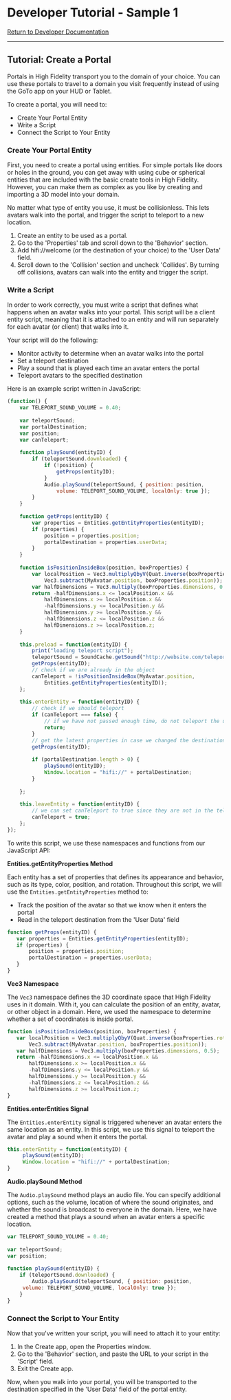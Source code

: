 # Developer Tutorial - Sample 1

[Return to Developer Documentation](overview.html)

---

## Tutorial: Create a Portal

Portals in High Fidelity transport you to the domain of your choice. You can use these portals to travel to a domain you visit frequently instead of using the GoTo app on your HUD or Tablet.

To create a portal, you will need to:

* Create Your Portal Entity
* Write a Script
* Connect the Script to Your Entity

### Create Your Portal Entity

First, you need to create a portal using entities. For simple portals like doors or holes in the ground, you can get away with using cube or spherical entities that are included with the basic create tools in High Fidelity. However, you can make them as complex as you like by creating and importing a 3D model into your domain.

No matter what type of entity you use, it must be collisionless. This lets avatars walk into the portal, and trigger the script to teleport to a new location.

1. Create an entity to be used as a portal.
2. Go to the 'Properties' tab and scroll down to the 'Behavior' section.
3. Add hifi://welcome (or the destination of your choice) to the 'User Data' field.
4. Scroll down to the 'Collision' section and uncheck 'Collides'. By turning off collisions, avatars can walk into the entity and trigger the script.

### Write a Script

In order to work correctly, you must write a script that defines what happens when an avatar walks into your portal. This script will be a client entity script, meaning that it is attached to an entity and will run separately for each avatar (or client) that walks into it.

Your script will do the following:

* Monitor activity to determine when an avatar walks into the portal
* Set a teleport destination
* Play a sound that is played each time an avatar enters the portal
* Teleport avatars to the specified destination

Here is an example script written in JavaScript: 

~~~ javascript
(function() {
    var TELEPORT_SOUND_VOLUME = 0.40;
 
    var teleportSound;
    var portalDestination;
    var position;
    var canTeleport;
 
    function playSound(entityID) {
        if (teleportSound.downloaded) {
            if (!position) {
                getProps(entityID);
            }
            Audio.playSound(teleportSound, { position: position,
                volume: TELEPORT_SOUND_VOLUME, localOnly: true });
        }
    }
 
    function getProps(entityID) {
        var properties = Entities.getEntityProperties(entityID);
        if (properties) {
            position = properties.position;
            portalDestination = properties.userData;
        }
    }
 
    function isPositionInsideBox(position, boxProperties) {
        var localPosition = Vec3.multiplyQbyV(Quat.inverse(boxProperties.rotation),
            Vec3.subtract(MyAvatar.position, boxProperties.position));
        var halfDimensions = Vec3.multiply(boxProperties.dimensions, 0.5);
        return -halfDimensions.x <= localPosition.x &&
            halfDimensions.x >= localPosition.x &&
            -halfDimensions.y <= localPosition.y &&
            halfDimensions.y >= localPosition.y &&
            -halfDimensions.z <= localPosition.z &&
            halfDimensions.z >= localPosition.z;
    }
 
    this.preload = function(entityID) {
        print("loading teleport script");
        teleportSound = SoundCache.getSound("http://website.com/teleport.raw");
        getProps(entityID);
        // check if we are already in the object
        canTeleport = !isPositionInsideBox(MyAvatar.position,
            Entities.getEntityProperties(entityID));
    };
 
    this.enterEntity = function(entityID) {
        // check if we should teleport
        if (canTeleport === false) {
            // if we have not passed enough time, do not teleport the user
            return;
        }
        // get the latest properties in case we changed the destination
        getProps(entityID);
 
        if (portalDestination.length > 0) {
            playSound(entityID);
            Window.location = "hifi://" + portalDestination;
        }
 
    };
 
    this.leaveEntity = function(entityID) {
        // we can set canTeleport to true since they are not in the teleporter anymore
        canTeleport = true;
    };
});
~~~

To write this script, we use these namespaces and functions from our JavaScript API:

**Entities.getEntityProperties Method**

Each entity has a set of properties that defines its appearance and behavior, such as its type, color, position, and rotation. Throughout this script, we will use the `Entities.getEntityProperties` method to:

* Track the position of the avatar so that we know when it enters the portal
* Read in the teleport destination from the 'User Data' field

~~~ javascript
function getProps(entityID) {
   var properties = Entities.getEntityProperties(entityID);
   if (properties) {
       position = properties.position;
       portalDestination = properties.userData;
   }
}
~~~

**Vec3 Namespace**

The `Vec3` namespace defines the 3D coordinate space that High Fidelity uses in it domain. With it, you can calculate the position of an entity, avatar, or other object in a domain. Here, we used the namespace to determine whether a set of coordinates is inside portal.

~~~ javascript
function isPositionInsideBox(position, boxProperties) {
   var localPosition = Vec3.multiplyQbyV(Quat.inverse(boxProperties.rotation),
       Vec3.subtract(MyAvatar.position, boxProperties.position));
   var halfDimensions = Vec3.multiply(boxProperties.dimensions, 0.5);
   return -halfDimensions.x <= localPosition.x &&
       halfDimensions.x >= localPosition.x &&
       -halfDimensions.y <= localPosition.y &&
       halfDimensions.y >= localPosition.y &&
       -halfDimensions.z <= localPosition.z &&
       halfDimensions.z >= localPosition.z;
}
~~~

**Entities.enterEntities Signal**

The `Entities.enterEntity` signal is triggered whenever an avatar enters the same location as an entity. In this script, we use this signal to teleport the avatar and play a sound when it enters the portal.

~~~ javascript
this.enterEntity = function(entityID) {
     playSound(entityID);
     Window.location = "hifi://" + portalDestination;
}
~~~

**Audio.playSound Method**

The `Audio.playSound` method plays an audio file. You can specify additional options, such as the volume, location of where the sound originates, and whether the sound is broadcast to everyone in the domain. Here, we have created a method that plays a sound when an avatar enters a specific location.

~~~ javascript
var TELEPORT_SOUND_VOLUME = 0.40;
 
var teleportSound;
var position;
 
function playSound(entityID) {
    if (teleportSound.downloaded) {
        Audio.playSound(teleportSound, { position: position, 
     volume: TELEPORT_SOUND_VOLUME, localOnly: true });
    }
}
~~~

### Connect the Script to Your Entity

Now that you've written your script, you will need to attach it to your entity:

1. In the Create app, open the Properties window.
2. Go to the 'Behavior' section, and paste the URL to your script in the 'Script' field. 
3. Exit the Create app.

Now, when you walk into your portal, you will be transported to the destination specified in the 'User Data' field of the portal entity.

